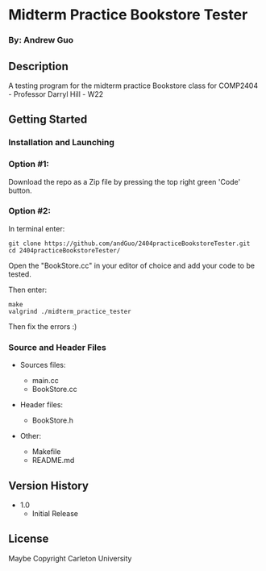 # Midterm Practice Bookstore Tester

### By: Andrew Guo

## Description

A testing program for the midterm practice Bookstore class for COMP2404 - Professor Darryl Hill - W22

## Getting Started

### Installation and Launching

### Option #1:
Download the repo as a Zip file by pressing the top right green 'Code' button.

### Option #2:
In terminal enter:

```
git clone https://github.com/andGuo/2404practiceBookstoreTester.git
cd 2404practiceBookstoreTester/
```
Open the "BookStore.cc" in your editor of choice and add your code to be tested.

Then enter:
```
make
valgrind ./midterm_practice_tester
```
Then fix the errors :)

### Source and Header Files

* Sources files:
    * main.cc
    * BookStore.cc

* Header files:
    * BookStore.h

* Other:
    * Makefile
    * README.md

## Version History

* 1.0
    * Initial Release

## License

Maybe Copyright Carleton University